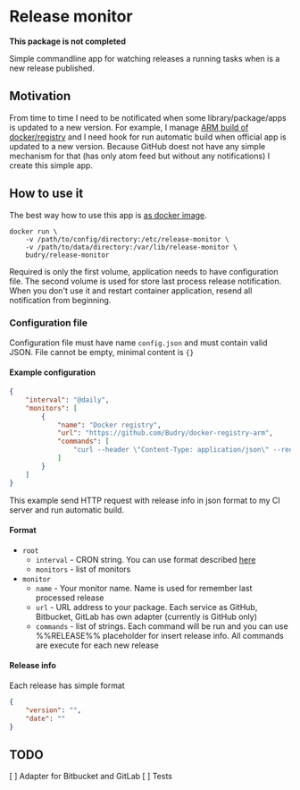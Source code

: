 # Release monitor

**This package is not completed**

Simple commandline app for watching releases a running tasks when is a new release published.

## Motivation

From time to time I need to be notificated when some library/package/apps is updated to a new version. For example, I manage [ARM build of docker/registry](https://github.com/Budry/docker-registry-arm) and I need hook for run automatic build when official app is updated to a new version. Because GitHub doest not have any simple mechanism for that (has only atom feed but without any notifications) I create this simple app.

## How to use it

The best way how to use this app is [as docker image](https://hub.docker.com/r/budry/release-monitor/).

```shell
docker run \
    -v /path/to/config/directory:/etc/release-monitor \
    -v /path/to/data/directory:/var/lib/release-monitor \
    budry/release-monitor
```

Required is only the first volume, application needs to have configuration file. The second volume is used for store last process release notification. When you don't use it and restart container application, resend all notification from beginning.

### Configuration file

Configuration file must have name `config.json` and must contain valid JSON. File cannot be empty, minimal content is `{}`

#### Example configuration

```json
{
    "interval": "@daily",
    "monitors": [
        {
            "name": "Docker registry",
            "url": "https://github.com/Budry/docker-registry-arm",
            "commands": [
                "curl --header \"Content-Type: application/json\" --request POST --data %%RELEASE%% <CI server endpoint>"
            ]
        }
    ]
}
```

This example send HTTP request with release info in json format to my CI server and run automatic build. 

#### Format

* `root`
    * `interval` - CRON string. You can use format described [here](https://godoc.org/github.com/robfig/cron)
    * `monitors` - list of monitors
* `monitor`
    * `name` - Your monitor name. Name is used for remember last processed release
    * `url` - URL address to your package. Each service as GitHub, Bitbucket, GitLab has own adapter (currently is GitHub only)
    * `commands` - list of strings. Each command will be run and you can use %%RELEASE%% placeholder for insert release info. All commands are execute for each new release

#### Release info

Each release has simple format

```json
{
    "version": "",
    "date": "" 
}
```

## TODO

[ ] Adapter for Bitbucket and GitLab
[ ] Tests